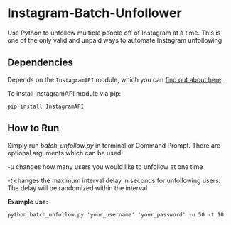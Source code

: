 # Instagram-Batch-Unfollower
Use Python to unfollow multiple people off of Instagram at a time. This is one of the only valid and unpaid ways to automate Instagram unfollowing

## Dependencies
Depends on the `InstagramAPI` module, which you can [find out about here](https://github.com/LevPasha/Instagram-API-python).

To install InstagramAPI module via pip:
```
pip install InstagramAPI
```

## How to Run
Simply run *batch_unfollow.py* in terminal or Command Prompt. There are optional arguments which can be used:

*-u*  changes how many users you would like to unfollow at one time

*-t* changes the maximum interval delay in seconds for unfollowing users. The delay will be randomized within the interval

**Example use:**
```
python batch_unfollow.py 'your_username' 'your_password' -u 50 -t 10
```